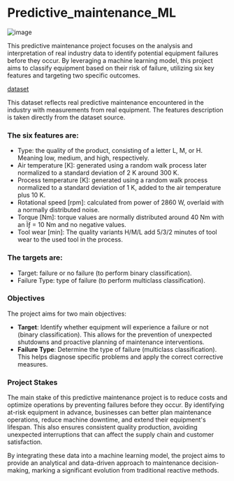 # Predictive_maintenance_ML

![image](https://github.com/maevaportfolio/Predictive_maintenance_ML/assets/108234726/976d27c7-c857-44ff-9730-b0cf2d910005)


This predictive maintenance project focuses on the analysis and interpretation of real industry data to identify potential equipment failures before they occur. By leveraging a machine learning model, this project aims to classify equipment based on their risk of failure, utilizing six key features and targeting two specific outcomes.

[dataset](https://www.kaggle.com/datasets/stephanmatzka/predictive-maintenance-dataset-ai4i-2020)

This dataset reflects real predictive maintenance encountered in the industry with measurements from real equipment. The features description is taken directly from the dataset source.

### **The six features are:**
* Type: the quality of the product, consisting of a letter L, M, or H. Meaning low, medium, and high, respectively.
* Air temperature [K]: generated using a random walk process later normalized to a standard deviation of 2 K around 300 K.
* Process temperature [K]: generated using a random walk process normalized to a standard deviation of 1 K, added to the air temperature
plus 10 K.
* Rotational speed [rpm]: calculated from power of 2860 W, overlaid with a normally distributed noise.
* Torque [Nm]: torque values are normally distributed around 40 Nm with an Ïƒ = 10 Nm and no negative values.
* Tool wear [min]: The quality variants H/M/L add 5/3/2 minutes of tool wear to the used tool in the process.

### **The targets are:**
* Target: failure or no failure (to perform binary classification).
* Failure Type: type of failure (to perform multiclass classification).


### Objectives 

The project aims for two main objectives:

- **Target**: Identify whether equipment will experience a failure or not (binary classification). This allows for the prevention of unexpected shutdowns and proactive planning of maintenance interventions.  
- **Failure Type**: Determine the type of failure (multiclass classification). This helps diagnose specific problems and apply the correct corrective measures.  

### Project Stakes  

The main stake of this predictive maintenance project is to reduce costs and optimize operations by preventing failures before they occur. By identifying at-risk equipment in advance, businesses can better plan maintenance operations, reduce machine downtime, and extend their equipment's lifespan. This also ensures consistent quality production, avoiding unexpected interruptions that can affect the supply chain and customer satisfaction.

By integrating these data into a machine learning model, the project aims to provide an analytical and data-driven approach to maintenance decision-making, marking a significant evolution from traditional reactive methods.
